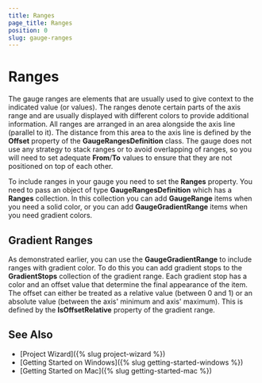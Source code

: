 ```yaml
---
title: Ranges
page_title: Ranges
position: 0
slug: gauge-ranges
---
```


# Ranges

The gauge ranges are elements that are usually used to give context to the indicated value (or values). The ranges denote certain parts of the axis range and are usually displayed with different colors to provide additional information. All ranges are arranged in an area alongside the axis line (parallel to it). The distance from this area to the axis line is defined by the **Offset** property of the **GaugeRangesDefinition** class. The gauge does not use any strategy to stack ranges or to avoid overlapping of ranges, so you will need to set adequate **From**/**To** values to ensure that they are not positioned on top of each other. 

To include ranges in your gauge you need to set the **Ranges** property. You need to pass an object of type **GaugeRangesDefinition** which has a **Ranges** collection. In this collection you can add **GaugeRange** items when you need a solid color, or you can add **GaugeGradientRange** items when you need gradient colors.


<snippet id='gauge-ranges'/>

## Gradient Ranges

As demonstrated earlier, you can use the **GaugeGradientRange** to include ranges with gradient color. To do this you can add gradient stops to the **GradientStops** collection of the gradient range. Each gradient stop has a color and an offset value that determine the final appearance of the item. The offset can either be treated as a relative value (between 0 and 1) or an absolute value (between the axis' minimum and axis' maximum). This is defined by the **IsOffsetRelative** property of the gradient range. 

<snippet id='gauge-ranges-relative-offset'/>

<snippet id='gauge-ranges-absolute-offset'/>

## See Also

- [Project Wizard]({% slug project-wizard %})
- [Getting Started on Windows]({% slug getting-started-windows %})
- [Getting Started on Mac]({% slug getting-started-mac %})
